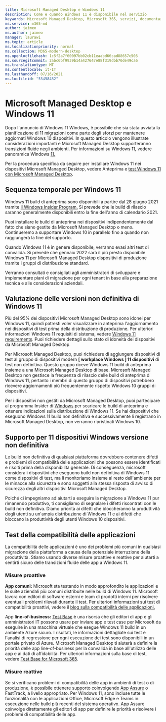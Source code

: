```yaml
---
title: Microsoft Managed Desktop e Windows 11
description: Come e quando Windows 11 è disponibile nel servizio
keywords: Microsoft Managed Desktop, Microsoft 365, servizi, documentazione
ms.service: m365-md
author: jaimeo
ms.author: jaimeo
manager: laurawi
ms.topic: article
ms.localizationpriority: normal
ms.collection: M365-modern-desktop
ms.openlocfilehash: 1c5f2a7f60097bb02cb11eaabd66cad88657c505
ms.sourcegitcommit: 2abc6bf9939b14a427647e88f319dbb70de49ca6
ms.translationtype: MT
ms.contentlocale: it-IT
ms.lasthandoff: 07/16/2021
ms.locfileid: "53458482"
---
```

# <a name="microsoft-managed-desktop-and-windows-11"></a>Microsoft Managed Desktop e Windows 11

Dopo l'annuncio di Windows 11 Windows, è possibile che sia stata avviata la pianificazione di 11 migrazioni come parte degli sforzi per mantenere aggiornati Windows 10 dispositivi. In questo articolo vengono illustrate considerazioni importanti e Microsoft Managed Desktop supporteranno transizioni fluide negli ambienti. Per informazioni su Windows 11, vedere panoramica Windows [11.](/windows/whats-new/windows-11)

Per la procedura specifica da seguire per installare Windows 11 nei dispositivi Microsoft Managed Desktop, vedere Anteprima e [test Windows 11 con Microsoft Managed Desktop](../working-with-managed-desktop/test-win11-mmd.md).

## <a name="timeline-for-windows-11"></a>Sequenza temporale per Windows 11

Windows 11 build di anteprima sono disponibili a partire dal 28 giugno 2021 tramite [il Windows Insider Program.](/windows-insider/) Si prevede che le build di rilascio saranno generalmente disponibili entro la fine dell'anno di calendario 2021.

Puoi installare le build di anteprima nei dispositivi indipendentemente dal fatto che siano gestite da Microsoft Managed Desktop o meno. Continueremo a supportare Windows 10 in parallelo fino a quando non raggiungerà la fine del supporto.

Quando Windows 11 è in genere disponibile, verranno evasi altri test di convalida. Si prevede che gennaio 2022 sarà il più presto disponibile Windows 11 per Microsoft Managed Desktop dispositivi di produzione tramite i gruppi di distribuzione standard.

Verranno consultati e consigliati agli amministratori di sviluppare e implementare piani di migrazione per ogni tenant in base alla preparazione tecnica e alle considerazioni aziendali.

## <a name="assessing-pre-release-versions-of-windows-11"></a>Valutazione delle versioni non definitiva di Windows 11

Più del 95% dei dispositivi Microsoft Managed Desktop sono idonei per Windows 11, quindi potresti voler visualizzare in anteprima l'aggiornamento nei dispositivi di test prima della distribuzione di produzione. Per ulteriori informazioni Windows 11 requisiti di sistema, vedere [Windows 11 requirements](/windows/whats-new/windows-11-requirements). Puoi richiedere dettagli sullo stato di idoneità dei dispositivi da Microsoft Managed Desktop.

Per Microsoft Managed Desktop, puoi richiedere di aggiungere dispositivi di test al gruppo di dispositivi modern **\[ workplace Windows \] 11 dispositivi** di test non definitiva. Questo gruppo riceve Windows 11 build di anteprima insieme a una Microsoft Managed Desktop di base. Microsoft Managed Desktop non gestisce la frequenza di rilascio delle build di anteprima di Windows 11, pertanto i membri di questo gruppo di dispositivi potrebbero ricevere aggiornamenti più frequentemente rispetto Windows 10 gruppi di dispositivi.

Per i dispositivi non gestiti da Microsoft Managed Desktop, puoi partecipare al programma Insider di [Windows](/windows-insider/) per scaricare le build di anteprima e ottenere indicazioni sulla distribuzione di Windows 11. Se hai dispositivi che eseguono Windows 11 build non definitiva e successivamente li registrano in Microsoft Managed Desktop, non verranno ripristinati Windows 10.

## <a name="support-for-pre-release-windows-11-devices"></a>Supporto per 11 dispositivi Windows versione non definitiva

Le build non definitiva di qualsiasi piattaforma dovrebbero contenere difetti e problemi di compatibilità delle applicazioni che possono essere identificati e risolti prima della disponibilità generale. Di conseguenza, microsoft considera i dispositivi che eseguono build non definitiva di Windows 11 come dispositivi di test, ma li monitoriamo insieme al resto dell'ambiente per le minacce alla sicurezza e sono soggetti alla stessa risposta di avviso di sicurezza degli altri dispositivi Microsoft Managed Desktop.

Poiché ci impegniamo ad aiutarti a eseguire la migrazione a Windows 11 pur rimanendo produttivo, ti consigliamo di segnalare i difetti riscontrati con le build non definitiva. Diamo priorità ai difetti che bloccheranno la produttività degli utenti su un'ampia distribuzione di Windows 11 e ai difetti che bloccano la produttività degli utenti Windows 10 dispositivi.

## <a name="testing-application-compatibility"></a>Test della compatibilità delle applicazioni

La compatibilità delle applicazioni è uno dei problemi più comuni in qualsiasi migrazione della piattaforma a causa della potenziale interruzione della produttività. Stiamo usando diverse misure proattive e reattive per aiutarti a sentirti sicuro delle transizioni fluide delle app a Windows 11.

### <a name="proactive-measures"></a>Misure proattive

**App comuni:** Microsoft sta testando in modo approfondito le applicazioni e le suite aziendali più comuni distribuite nelle build di Windows 11. Microsoft lavora con editori di software esterni e team di prodotti interni per risolvere eventuali problemi rilevati durante il test. Per ulteriori informazioni sui test di compatibilità proattivi, vedere il [blog sulla compatibilità delle applicazioni.](https://blogs.windows.com/windowsexperience/2019/01/15/application-compatibility-in-the-windows-ecosystem/)

App **line-of-business:** [Test Base](https://www.microsoft.com/testbase) è una risorsa che gli editori di app e gli amministratori IT possono usare per inviare app e test case per Microsoft da eseguire in una macchina virtuale che esegue Windows 11 build in un ambiente Azure sicuro. I risultati, le informazioni dettagliate sui test e l'analisi di regressione per ogni esecuzione dei test sono disponibili in un portale privato di Azure. Microsoft Managed Desktop ti aiuterà a definire la priorità delle app line-of-business per la convalida in base all'utilizzo delle app e ai dati di affidabilità. Per ulteriori informazioni sulla base di test, vedere [Test Base for Microsoft 365](https://techcommunity.microsoft.com/t5/windows-it-pro-blog/test-base-for-microsoft-365-microsoft-ignite-2021-updates/ba-p/2185566).

### <a name="reactive-measures"></a>Misure reattive

Se si verificano problemi di compatibilità delle app in ambienti di test o di produzione, è possibile ottenere supporto coinvolgendo [App Assure](/fasttrack/products-and-capabilities) o FastTrack, a livello appropriato. Per Windows 11, sono incluse tutte le funzionalità con le applicazioni Office, Microsoft Edge e Teams in esecuzione nelle build più recenti del sistema operativo. App Assure coinvolge direttamente gli editori di app per definire le priorità e risolvere i problemi di compatibilità delle app.